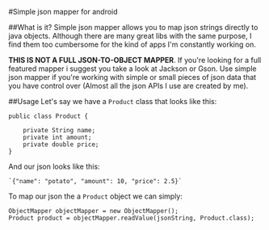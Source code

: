 #Simple json mapper for android

##What is it?
Simple json mapper allows you to map json strings directly to java objects. Although there are many great libs with the same purpose, I find them too cumbersome for the kind of apps I'm constantly working on.

**THIS IS NOT A FULL JSON-TO-OBJECT MAPPER**. If you're looking for a full featured mapper i suggest you take a look at Jackson or Gson. Use simple json mapper if you're working with simple or small pieces of json data  that you have control over (Almost all the json APIs I use are created by me).

##Usage
Let's say we have a `Product` class that looks like this:

 	public class Product {
	
		private String name;
		private int amount;
		private double price;
	}

And our json looks like this:

	`{"name": "potato", "amount": 10, "price": 2.5}`

To map our json the a `Product` object we can simply:

	ObjectMapper objectMapper = new ObjectMapper();
	Product product = objectMapper.readValue(jsonString, Product.class);

